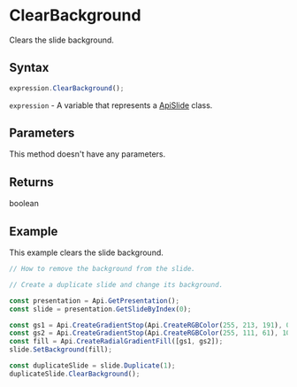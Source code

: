 # ClearBackground

Clears the slide background.

## Syntax

```javascript
expression.ClearBackground();
```

`expression` - A variable that represents a [ApiSlide](../ApiSlide.md) class.

## Parameters

This method doesn't have any parameters.

## Returns

boolean

## Example

This example clears the slide background.

```javascript editor-pptx
// How to remove the background from the slide.

// Create a duplicate slide and change its background.

const presentation = Api.GetPresentation();
const slide = presentation.GetSlideByIndex(0);

const gs1 = Api.CreateGradientStop(Api.CreateRGBColor(255, 213, 191), 0);
const gs2 = Api.CreateGradientStop(Api.CreateRGBColor(255, 111, 61), 100000);
const fill = Api.CreateRadialGradientFill([gs1, gs2]);
slide.SetBackground(fill);

const duplicateSlide = slide.Duplicate(1);
duplicateSlide.ClearBackground();

```
